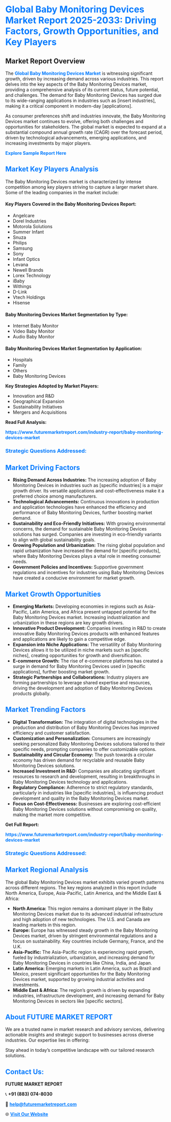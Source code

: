 <h1 style="color: #007BFF;">Global Baby Monitoring Devices Market Report 2025-2033: Driving Factors, Growth Opportunities, and Key Players</h1>

<section id="overview">
<h2>Market Report Overview</h2>
<p>The <a href="https://www.futuremarketreport.com/industry-report/baby-monitoring-devices-market" style="color: #007BFF; text-decoration: none;"><strong>Global Baby Monitoring Devices Market</strong></a> is witnessing significant growth, driven by increasing demand across various industries. This report delves into the key aspects of the Baby Monitoring Devices market, providing a comprehensive analysis of its current status, future potential, and challenges. The demand for Baby Monitoring Devices has surged due to its wide-ranging applications in industries such as [insert industries], making it a critical component in modern-day [applications].</p>
<p>As consumer preferences shift and industries innovate, the Baby Monitoring Devices market continues to evolve, offering both challenges and opportunities for stakeholders. The global market is expected to expand at a substantial compound annual growth rate (CAGR) over the forecast period, driven by technological advancements, emerging applications, and increasing investments by major players.</p>
</section>

<section id="overview">
<p><a href="https://www.futuremarketreport.com/request-sample/reportId=116466" style="color: #007BFF; text-decoration: none;"><strong>Explore Sample Report Here</strong></a></p>
</section>

<section id="key-players">
<h2 style="color: #007BFF;">Market Key Players Analysis</h2>
<p>The Baby Monitoring Devices market is characterized by intense competition among key players striving to capture a larger market share. Some of the leading companies in the market include:</p>
<h4>Key Players Covered in the Baby Monitoring Devices Report:</h4>
<ul><li>Angelcare</li><li>Dorel Industries</li><li>Motorola Solutions</li><li>Summer Infant</li><li>Snuza</li><li>Philips</li><li>Samsung</li><li>Sony</li><li>Infant Optics</li><li>Levana</li><li>Newell Brands</li><li>Lorex Technology</li><li>iBaby</li><li>Withings</li><li>D-Link</li><li>Vtech Holdings</li><li>Hisense</li></ul>
<h4>Baby Monitoring Devices Market Segmentation by Type:</h4>
<ul><li>Internet Baby Monitor</li><li>Video Baby Monitor</li><li>Audio Baby Monitor</li></ul>

<h4>Baby Monitoring Devices Market Segmentation by Application:</h4>
<ul><li>Hospitals</li><li>Family</li><li>Others</li><li>Baby Monitoring Devices</li></ul>
<p><strong>Key Strategies Adopted by Market Players:</strong></p>
<ul>
<li>Innovation and R&D</li>
<li>Geographical Expansion</li>
<li>Sustainability Initiatives</li>
<li>Mergers and Acquisitions</li>
</ul>
</section>

<section>
<p><strong>Read Full Analysis: </strong></p><a href="https://www.futuremarketreport.com/industry-report/baby-monitoring-devices-market" style="color: #007BFF; text-decoration: none;"><strong>https://www.futuremarketreport.com/industry-report/baby-monitoring-devices-market</strong></a>
<h3 style="color: #007BFF;">Strategic Questions Addressed:</h3>
</section>

<section id="driving-factors">
<h2 style="color: #007BFF;">Market Driving Factors</h2>
<ul>
<li><strong>Rising Demand Across Industries:</strong> The increasing adoption of Baby Monitoring Devices in industries such as [specific industries] is a major growth driver. Its versatile applications and cost-effectiveness make it a preferred choice among manufacturers.</li>
<li><strong>Technological Advancements:</strong> Continuous innovations in production and application technologies have enhanced the efficiency and performance of Baby Monitoring Devices, further boosting market demand.</li>
<li><strong>Sustainability and Eco-Friendly Initiatives:</strong> With growing environmental concerns, the demand for sustainable Baby Monitoring Devices solutions has surged. Companies are investing in eco-friendly variants to align with global sustainability goals.</li>
<li><strong>Growing Population and Urbanization:</strong> The rising global population and rapid urbanization have increased the demand for [specific products], where Baby Monitoring Devices plays a vital role in meeting consumer needs.</li>
<li><strong>Government Policies and Incentives:</strong> Supportive government regulations and incentives for industries using Baby Monitoring Devices have created a conducive environment for market growth.</li>
</ul>
</section>

<section id="growth-opportunities">
<h2 style="color: #007BFF;">Market Growth Opportunities</h2>
<ul>
<li><strong>Emerging Markets:</strong> Developing economies in regions such as Asia-Pacific, Latin America, and Africa present untapped potential for the Baby Monitoring Devices market. Increasing industrialization and urbanization in these regions are key growth drivers.</li>
<li><strong>Innovative Product Development:</strong> Companies investing in R&D to create innovative Baby Monitoring Devices products with enhanced features and applications are likely to gain a competitive edge.</li>
<li><strong>Expansion into Niche Applications:</strong> The versatility of Baby Monitoring Devices allows it to be utilized in niche markets such as [specific niches], creating opportunities for growth and diversification.</li>
<li><strong>E-commerce Growth:</strong> The rise of e-commerce platforms has created a surge in demand for Baby Monitoring Devices used in [specific applications], further boosting market growth.</li>
<li><strong>Strategic Partnerships and Collaborations:</strong> Industry players are forming partnerships to leverage shared expertise and resources, driving the development and adoption of Baby Monitoring Devices products globally.</li>
</ul>
</section>

<section id="trending-factors">
<h2 style="color: #007BFF;">Market Trending Factors</h2>
<ul>
<li><strong>Digital Transformation:</strong> The integration of digital technologies in the production and distribution of Baby Monitoring Devices has improved efficiency and customer satisfaction.</li>
<li><strong>Customization and Personalization:</strong> Consumers are increasingly seeking personalized Baby Monitoring Devices solutions tailored to their specific needs, prompting companies to offer customizable options.</li>
<li><strong>Sustainability and Circular Economy:</strong> The push towards a circular economy has driven demand for recyclable and reusable Baby Monitoring Devices solutions.</li>
<li><strong>Increased Investment in R&D:</strong> Companies are allocating significant resources to research and development, resulting in breakthroughs in Baby Monitoring Devices technology and applications.</li>
<li><strong>Regulatory Compliance:</strong> Adherence to strict regulatory standards, particularly in industries like [specific industries], is influencing product development and quality in the Baby Monitoring Devices market.</li>
<li><strong>Focus on Cost-Effectiveness:</strong> Businesses are exploring cost-efficient Baby Monitoring Devices solutions without compromising on quality, making the market more competitive.</li>
</ul>
</section>

<section>
<p><strong>Get Full Report: </strong></p><a href="https://www.futuremarketreport.com/industry-report/baby-monitoring-devices-market" style="color: #007BFF; text-decoration: none;"><strong>https://www.futuremarketreport.com/industry-report/baby-monitoring-devices-market</strong></a>
<h3 style="color: #007BFF;">Strategic Questions Addressed:</h3>
</section>


<section id="regional-analysis">
<h2 style="color: #007BFF;">Market Regional Analysis</h2>
<p>The global Baby Monitoring Devices market exhibits varied growth patterns across different regions. The key regions analyzed in this report include North America, Europe, Asia-Pacific, Latin America, and the Middle East & Africa:</p>
<ul>
<li><strong>North America:</strong> This region remains a dominant player in the Baby Monitoring Devices market due to its advanced industrial infrastructure and high adoption of new technologies. The U.S. and Canada are leading markets in this region.</li>
<li><strong>Europe:</strong> Europe has witnessed steady growth in the Baby Monitoring Devices market, driven by stringent environmental regulations and a focus on sustainability. Key countries include Germany, France, and the U.K.</li>
<li><strong>Asia-Pacific:</strong> The Asia-Pacific region is experiencing rapid growth, fueled by industrialization, urbanization, and increasing demand for Baby Monitoring Devices in countries like China, India, and Japan.</li>
<li><strong>Latin America:</strong> Emerging markets in Latin America, such as Brazil and Mexico, present significant opportunities for the Baby Monitoring Devices market, supported by growing industrial activities and investments.</li>
<li><strong>Middle East & Africa:</strong> The region’s growth is driven by expanding industries, infrastructure development, and increasing demand for Baby Monitoring Devices in sectors like [specific sectors].</li>
</ul>
</section>

<footer>
<h2 style="color: #007BFF;">About FUTURE MARKET REPORT</h2>
<p>We are a trusted name in market research and advisory services, delivering actionable insights and strategic support to businesses across diverse industries. Our expertise lies in offering:</p>

<p>Stay ahead in today’s competitive landscape with our tailored research solutions.</p>

<h2 style="color: #007BFF;">Contact Us:</h2>
<p><strong>FUTURE MARKET REPORT</strong></p>
<p>📞 <strong>+91 (883) 074-8030</strong></p>
<p>📧 <strong><a href="mailto:help@futuremarketreport.com" style="color: #007BFF;">help@futuremarketreport.com</a></strong></p>
<p>🌐 <strong><a href="https://www.futuremarketreport.com/" style="color: #007BFF;">Visit Our Website</a></strong></p>
</footer>
